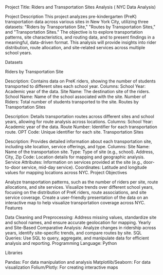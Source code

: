 Project Title: Riders and Transportation Sites Analysis ( NYC Data Analysis)

Project Description
This project analyzes pre-kindergarten (PreK) transportation data across various sites in New York City, utilizing three datasets: "Riders by Transportation Site," "Routes by Transportation Sites," and "Transportation Sites." The objective is to explore transportation patterns, site characteristics, and routing data, and to present findings in a meaningful, data-driven format. This analysis will provide insights into rider distribution, route allocation, and site-related services across multiple school years.

Datasets

Riders by Transportation Site

Description: Contains data on PreK riders, showing the number of students transported to different sites each school year.
Columns:
School Year: Academic year of the data.
Site Name: The destination site of the riders.
School Name: Name of the school associated with the site.
Number of Riders: Total number of students transported to the site.
Routes by Transportation Sites

Description: Details transportation routes across different sites and school years, allowing for route analysis across locations.
Columns:
School Year: Academic year of the data.
Route Number: Identifier for each transportation route.
OPT Code: Unique identifier for each site.
Transportation Sites

Description: Provides detailed information about each transportation site, including site location, service offerings, and type.
Columns:
Site Name: Name of the transportation site.
Type: Type of site (e.g., school).
Address, City, Zip Code: Location details for mapping and geographic analysis.
Service Attributes: Information on services provided at the site (e.g., door-to-door service, mid-day service).
Coordinates: Latitude and longitude values for mapping locations across NYC.
Project Objectives

Analyze transportation patterns, such as the number of riders per site, route allocations, and site services.
Visualize trends over different school years, focusing on the distribution of PreK riders, route associations, and site service coverage.
Create a user-friendly presentation of the data on an interactive map to help visualize transportation coverage across NYC.
Features

Data Cleaning and Preprocessing: Address missing values, standardize site and school names, and ensure accurate geolocation for mapping.
Yearly and Site-Based Comparative Analysis: Analyze changes in ridership across years, identify site-specific trends, and compare routes by site.
SQL Queries: Use SQL to query, aggregate, and manipulate data for efficient analysis and reporting.
Programming Language: Python

Libraries

Pandas: For data manipulation and analysis
Matplotlib/Seaborn: For data visualization
Folium/Plotly: For creating interactive maps
